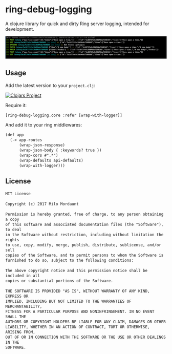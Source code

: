 # ring-debug-logging

A clojure library for quick and dirty Ring server logging, intended for development.

![Clojars Project](ring-logger-demo.png)

## Usage

Add the latest version to your `project.clj`:

[![Clojars Project](http://clojars.org/bananaoomarang/ring-debug-logging/latest-version.svg)](http://clojars.org/bananaoomarang/ring-debug-logging)

Require it:

```
[ring-debug-logging.core :refer [wrap-with-logger]]
```

And add it to your ring middlewares:

```
(def app
  (-> app-routes
      (wrap-json-response)
      (wrap-json-body { :keywords? true })
      (wrap-cors #".*")
      (wrap-defaults api-defaults)
      (wrap-with-logger)))
```

## License

```
MIT License

Copyright (c) 2017 Milo Mordaunt

Permission is hereby granted, free of charge, to any person obtaining a copy
of this software and associated documentation files (the "Software"), to deal
in the Software without restriction, including without limitation the rights
to use, copy, modify, merge, publish, distribute, sublicense, and/or sell
copies of the Software, and to permit persons to whom the Software is
furnished to do so, subject to the following conditions:

The above copyright notice and this permission notice shall be included in all
copies or substantial portions of the Software.

THE SOFTWARE IS PROVIDED "AS IS", WITHOUT WARRANTY OF ANY KIND, EXPRESS OR
IMPLIED, INCLUDING BUT NOT LIMITED TO THE WARRANTIES OF MERCHANTABILITY,
FITNESS FOR A PARTICULAR PURPOSE AND NONINFRINGEMENT. IN NO EVENT SHALL THE
AUTHORS OR COPYRIGHT HOLDERS BE LIABLE FOR ANY CLAIM, DAMAGES OR OTHER
LIABILITY, WHETHER IN AN ACTION OF CONTRACT, TORT OR OTHERWISE, ARISING FROM,
OUT OF OR IN CONNECTION WITH THE SOFTWARE OR THE USE OR OTHER DEALINGS IN THE
SOFTWARE.
```
